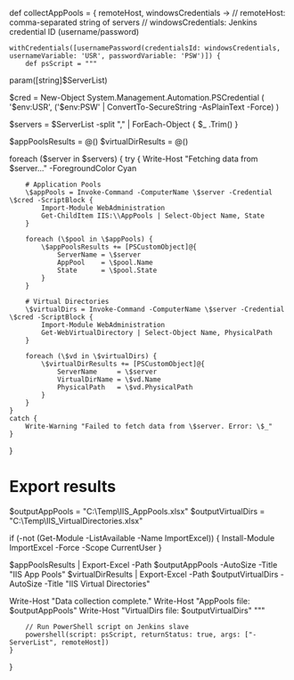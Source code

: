 def collectAppPools = { remoteHost, windowsCredentials ->
    // remoteHost: comma-separated string of servers
    // windowsCredentials: Jenkins credential ID (username/password)
    
    withCredentials([usernamePassword(credentialsId: windowsCredentials, usernameVariable: 'USR', passwordVariable: 'PSW')]) {
        def psScript = """
param([string]\$ServerList)

\$cred = New-Object System.Management.Automation.PSCredential (
    '\$env:USR', ('\$env:PSW' | ConvertTo-SecureString -AsPlainText -Force)
)

\$servers = \$ServerList -split "," | ForEach-Object { \$_ .Trim() }

\$appPoolsResults = @()
\$virtualDirResults = @()

foreach (\$server in \$servers) {
    try {
        Write-Host "Fetching data from \$server..." -ForegroundColor Cyan

        # Application Pools
        \$appPools = Invoke-Command -ComputerName \$server -Credential \$cred -ScriptBlock {
            Import-Module WebAdministration
            Get-ChildItem IIS:\\AppPools | Select-Object Name, State
        }

        foreach (\$pool in \$appPools) {
            \$appPoolsResults += [PSCustomObject]@{
                ServerName = \$server
                AppPool    = \$pool.Name
                State      = \$pool.State
            }
        }

        # Virtual Directories
        \$virtualDirs = Invoke-Command -ComputerName \$server -Credential \$cred -ScriptBlock {
            Import-Module WebAdministration
            Get-WebVirtualDirectory | Select-Object Name, PhysicalPath
        }

        foreach (\$vd in \$virtualDirs) {
            \$virtualDirResults += [PSCustomObject]@{
                ServerName     = \$server
                VirtualDirName = \$vd.Name
                PhysicalPath   = \$vd.PhysicalPath
            }
        }
    }
    catch {
        Write-Warning "Failed to fetch data from \$server. Error: \$_"
    }
}

# Export results
\$outputAppPools = "C:\\Temp\\IIS_AppPools.xlsx"
\$outputVirtualDirs = "C:\\Temp\\IIS_VirtualDirectories.xlsx"

if (-not (Get-Module -ListAvailable -Name ImportExcel)) {
    Install-Module ImportExcel -Force -Scope CurrentUser
}

\$appPoolsResults | Export-Excel -Path \$outputAppPools -AutoSize -Title "IIS App Pools"
\$virtualDirResults | Export-Excel -Path \$outputVirtualDirs -AutoSize -Title "IIS Virtual Directories"

Write-Host "Data collection complete."
Write-Host "AppPools file: \$outputAppPools"
Write-Host "VirtualDirs file: \$outputVirtualDirs"
"""

        // Run PowerShell script on Jenkins slave
        powershell(script: psScript, returnStatus: true, args: ["-ServerList", remoteHost])
    }
}
